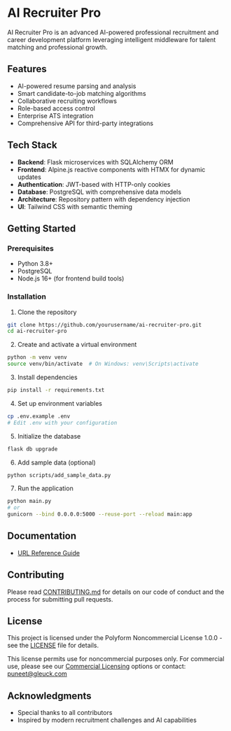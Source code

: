 # AI Recruiter Pro

AI Recruiter Pro is an advanced AI-powered professional recruitment and career development platform leveraging intelligent middleware for talent matching and professional growth.

## Features

- AI-powered resume parsing and analysis
- Smart candidate-to-job matching algorithms
- Collaborative recruiting workflows
- Role-based access control
- Enterprise ATS integration
- Comprehensive API for third-party integrations

## Tech Stack

- **Backend**: Flask microservices with SQLAlchemy ORM
- **Frontend**: Alpine.js reactive components with HTMX for dynamic updates
- **Authentication**: JWT-based with HTTP-only cookies
- **Database**: PostgreSQL with comprehensive data models
- **Architecture**: Repository pattern with dependency injection
- **UI**: Tailwind CSS with semantic theming

## Getting Started

### Prerequisites

- Python 3.8+
- PostgreSQL
- Node.js 16+ (for frontend build tools)

### Installation

1. Clone the repository
```bash
git clone https://github.com/yourusername/ai-recruiter-pro.git
cd ai-recruiter-pro
```

2. Create and activate a virtual environment
```bash
python -m venv venv
source venv/bin/activate  # On Windows: venv\Scripts\activate
```

3. Install dependencies
```bash
pip install -r requirements.txt
```

4. Set up environment variables
```bash
cp .env.example .env
# Edit .env with your configuration
```

5. Initialize the database
```bash
flask db upgrade
```

6. Add sample data (optional)
```bash
python scripts/add_sample_data.py
```

7. Run the application
```bash
python main.py
# or
gunicorn --bind 0.0.0.0:5000 --reuse-port --reload main:app
```

## Documentation

- [URL Reference Guide](URL_REFERENCE_GUIDE.md)

## Contributing

Please read [CONTRIBUTING.md](CONTRIBUTING.md) for details on our code of conduct and the process for submitting pull requests.

## License

This project is licensed under the Polyform Noncommercial License 1.0.0 - see the [LICENSE](LICENSE) file for details.

This license permits use for noncommercial purposes only. For commercial use, please see our [Commercial Licensing](COMMERCIAL_LICENSING.md) options or contact: puneet@gleuck.com

## Acknowledgments

- Special thanks to all contributors
- Inspired by modern recruitment challenges and AI capabilities